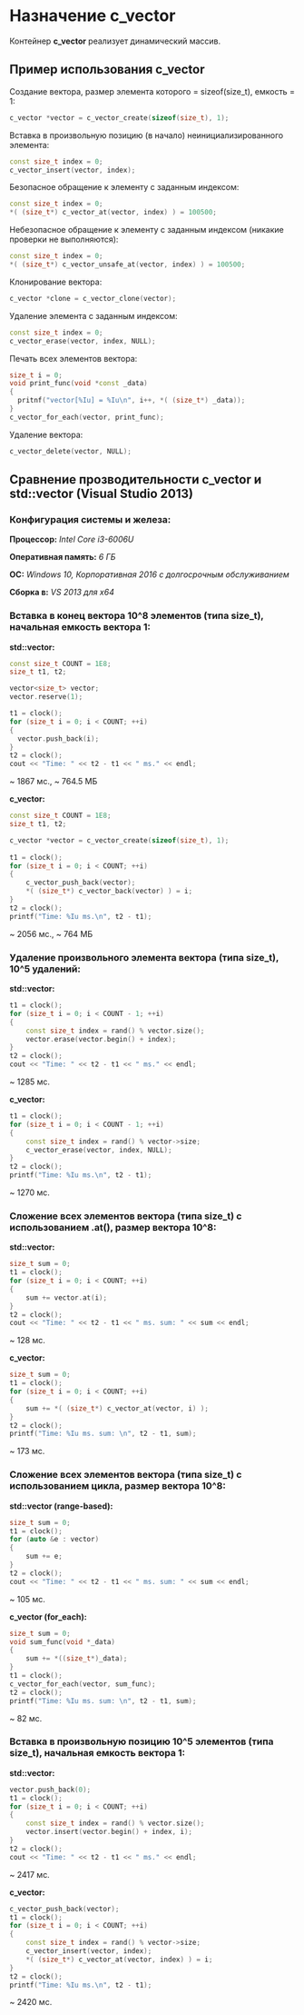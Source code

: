 # Назначение c_vector

Контейнер **c_vector** реализует динамический массив.

## Пример использования c_vector

Создание вектора, размер элемента которого = sizeof(size_t), емкость = 1:

```c++
c_vector *vector = c_vector_create(sizeof(size_t), 1);
```

Вставка в произвольную позицию (в начало) неинициализированного элемента:

```c++
const size_t index = 0;
c_vector_insert(vector, index);
```

Безопасное обращение к элементу с заданным индексом:

```c++
const size_t index = 0;
*( (size_t*) c_vector_at(vector, index) ) = 100500;
```

Небезопасное обращение к элементу с заданным индексом (никакие проверки не выполняются):

```c++
const size_t index = 0;
*( (size_t*) c_vector_unsafe_at(vector, index) ) = 100500;
```

Клонирование вектора:

```c++
c_vector *clone = c_vector_clone(vector);
```
Удаление элемента с заданным индексом:

```c++
const size_t index = 0;
c_vector_erase(vector, index, NULL);
```

Печать всех элементов вектора:

```c++
size_t i = 0;
void print_func(void *const _data)
{
  pritnf("vector[%Iu] = %Iu\n", i++, *( (size_t*) _data));
}
c_vector_for_each(vector, print_func);
```

Удаление вектора:

```c++
c_vector_delete(vector, NULL);
```

## Сравнение прозводительности **c_vector** и **std::vector** (**Visual Studio 2013**)

### Конфигурация системы и железа:

**Процессор:** *Intel Core i3-6006U*

**Оперативная память:** *6 ГБ*

**ОС:** *Windows 10, Корпоративная 2016 с долгосрочным обслуживанием*

**Сборка в:** *VS 2013 для x64* 

### Вставка в конец вектора 10^8 элементов (типа size_t), начальная емкость вектора 1:

**std::vector:** 

```c++
const size_t COUNT = 1E8;
size_t t1, t2;

vector<size_t> vector;
vector.reserve(1);

t1 = clock();
for (size_t i = 0; i < COUNT; ++i)
{
  vector.push_back(i);
}
t2 = clock();
cout << "Time: " << t2 - t1 << " ms." << endl;
```

~ 1867 мс., ~ 764.5 МБ

**c_vector:**

```c++
const size_t COUNT = 1E8;
size_t t1, t2;

c_vector *vector = c_vector_create(sizeof(size_t), 1);
	
t1 = clock();
for (size_t i = 0; i < COUNT; ++i)
{
	c_vector_push_back(vector);
	*( (size_t*) c_vector_back(vector) ) = i;
}
t2 = clock();
printf("Time: %Iu ms.\n", t2 - t1);
```

~ 2056 мс., ~ 764 МБ

### Удаление произвольного элемента вектора (типа size_t), 10^5 удалений:

**std::vector:**

```c++
t1 = clock();
for (size_t i = 0; i < COUNT - 1; ++i)
{
	const size_t index = rand() % vector.size();
	vector.erase(vector.begin() + index);
}
t2 = clock();
cout << "Time: " << t2 - t1 << " ms." << endl;
```

~ 1285 мс.

**c_vector:** 

```c++
t1 = clock();
for (size_t i = 0; i < COUNT - 1; ++i)
{
	const size_t index = rand() % vector->size;
	c_vector_erase(vector, index, NULL);
}
t2 = clock();
printf("Time: %Iu ms.\n", t2 - t1);
```

~ 1270 мс.

### Сложение всех элементов вектора (типа size_t) с использованием .at(), размер вектора 10^8:

**std::vector:** 

```c++
size_t sum = 0;
t1 = clock();
for (size_t i = 0; i < COUNT; ++i)
{
	sum += vector.at(i);
}
t2 = clock();
cout << "Time: " << t2 - t1 << " ms. sum: " << sum << endl;
```

~ 128 мс.

**c_vector:**

```c++
size_t sum = 0;
t1 = clock();
for (size_t i = 0; i < COUNT; ++i)
{
	sum += *( (size_t*) c_vector_at(vector, i) );
}
t2 = clock();
printf("Time: %Iu ms. sum: \n", t2 - t1, sum);
```

~ 173 мс.

### Сложение всех элементов вектора (типа size_t) с использованием цикла, размер вектора 10^8:

**std::vector (range-based):**

```c++
size_t sum = 0;
t1 = clock();
for (auto &e : vector)
{
	sum += e;
}
t2 = clock();
cout << "Time: " << t2 - t1 << " ms. sum: " << sum << endl;
``` 

~ 105 мс.

**c_vector (for_each):**

```c++
size_t sum = 0;
void sum_func(void *_data)
{
	sum += *((size_t*)_data);
}
t1 = clock();
c_vector_for_each(vector, sum_func);
t2 = clock();
printf("Time: %Iu ms. sum: \n", t2 - t1, sum);
```

~ 82 мс.

### Вставка в произвольную позицию 10^5 элементов (типа size_t), начальная емкость вектора 1:
**std::vector:**

```c++
vector.push_back(0);
t1 = clock();
for (size_t i = 0; i < COUNT; ++i)
{
	const size_t index = rand() % vector.size();
	vector.insert(vector.begin() + index, i);
}
t2 = clock();
cout << "Time: " << t2 - t1 << " ms." << endl;
```

~ 2417 мс.

**c_vector:** 

```c++
c_vector_push_back(vector);
t1 = clock();
for (size_t i = 0; i < COUNT; ++i)
{
	const size_t index = rand() % vector->size;
	c_vector_insert(vector, index);
	*( (size_t*) c_vector_at(vector, index) ) = i;
}
t2 = clock();
printf("Time: %Iu ms.\n", t2 - t1);
```

~ 2420 мс.
